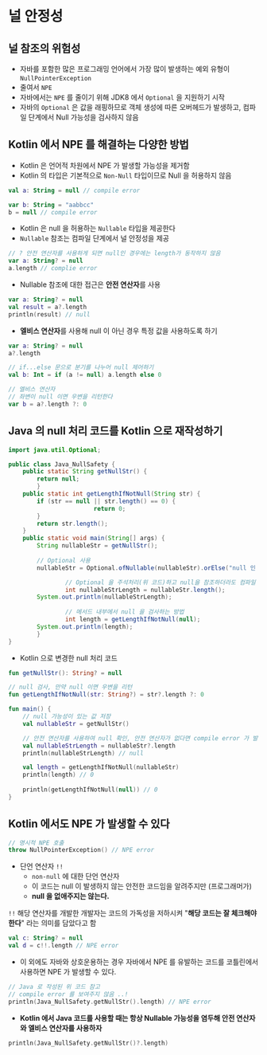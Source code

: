 # 널 안정성

## 널 참조의 위험성

- 자바를 포함한 많은 프로그래밍 언어에서 가장 많이 발생하는 예외 유형이 `NullPointerException`
- 줄여서 `NPE`
- 자바에서는 `NPE` 를 줄이기 위해 JDK8 에서 `Optional` 을 지원하기 시작
- 자바의 `Optional` 은 값을 래핑하므로 객체 생성에 따른 오버헤드가 발생하고, 컴파일 단계에서 Null 가능성을 검사하지 않음



## Kotlin 에서 NPE 를 해결하는 다양한 방법

- Kotlin 은 언어적 차원에서 NPE 가 발생할 가능성을 제거함
- Kotlin 의 타입은 기본적으로 `Non-Null` 타입이므로 Null 을 허용하지 않음

```kotlin
val a: String = null // compile error

var b: String = "aabbcc"
b = null // compile error
```



- Kotlin 은 null 을 허용하는 `Nullable` 타입을 제공한다
- `Nullable` 참조는 컴파일 단계에서 널 안정성을 제공

```kotlin
// ? 안전 연산자를 사용하게 되면 null인 경우에는 length가 동작하지 않음
var a: String? = null
a.length // complie error
```



- Nullable 참조에 대한 접근은 **안전 연산자**를 사용

```kotlin
var a: String? = null
val result = a?.length 
println(result) // null
```



- **엘비스 연산자**를 사용해 null 이 아닌 경우 특정 값을 사용하도록 하기

```kotlin
var a: String? = null
a?.length

// if...else 문으로 분기를 나누어 null 제어하기
val b: Int = if (a != null) a.length else 0

// 엘비스 연산자
// 좌변이 null 이면 우변을 리턴한다
var b = a?.length ?: 0 

```



## Java 의 null 처리 코드를 Kotlin 으로 재작성하기

```java
import java.util.Optional;

public class Java_NullSafety {
    public static String getNullStr() {
        return null;
		}
    public static int getLengthIfNotNull(String str) {
        if (str == null || str.length() == 0) {
						return 0; 
        }
        return str.length();
    }
    public static void main(String[] args) {
        String nullableStr = getNullStr();
      
        // Optional 사용
        nullableStr = Optional.ofNullable(nullableStr).orElse("null 인 경우 반환");

				// Optional 을 주석처리(위 코드)하고 null을 참조하더라도 컴파일 오류가 발생하지 않음
				int nullableStrLength = nullableStr.length(); 
      	System.out.println(nullableStrLength);
      
				// 메서드 내부에서 null 을 검사하는 방법
				int length = getLengthIfNotNull(null); 
      	System.out.println(length);
		} 
}
```



- Kotlin 으로 변경한 null 처리 코드

```kotlin
fun getNullStr(): String? = null

// null 검사, 만약 null 이면 우변을 리턴
fun getLengthIfNotNull(str: String?) = str?.length ?: 0

fun main() {
  	// null 가능성이 있는 값 저장
  	val nullableStr = getNullStr()

  	// 안전 연산자를 사용하여 null 확인, 안전 연산자가 없다면 compile error 가 발생함
    val nullableStrLength = nullableStr?.length
    println(nullableStrLength) // null

    val length = getLengthIfNotNull(nullableStr)
    println(length) // 0
  
  	println(getLengthIfNotNull(null)) // 0
}
```



## Kotlin 에서도 NPE 가 발생할 수 있다

```kotlin
// 명시적 NPE 호출
throw NullPointerException() // NPE error
```



- 단언 연산자 `!!`
  - `non-null` 에 대한 단언 연산자 
  - 이 코드는 null 이 발생하지 않는 안전한 코드임을 알려주지만 (프로그래머가)
  - **null 을 없애주지는 않는다.**

 `!!` 해당 연산자를 개발한 개발자는 코드의 가독성을 저하시켜 "**해당 코드는 잘 체크해야 한다**" 라는 의미를 담았다고 함

```kotlin
val c: String? = null
val d = c!!.length // NPE error
```



- 이 외에도 자바와 상호운용하는 경우 
  자바에서 NPE 를 유발하는 코드를 코틀린에서 사용하면 NPE 가 발생할 수 있다.

```kotlin
// Java 로 작성된 위 코드 참고
// compile error 를 보여주지 않음 ..!
println(Java_NullSafety.getNullStr().length) // NPE error
```



- **Kotlin 에서 Java 코드를 사용할 때는 항상 Nullable 가능성을 염두해 안전 연산자와 엘비스 연산자를 사용하자**

```kotlin
println(Java_NullSafety.getNullStr()?.length)
```

